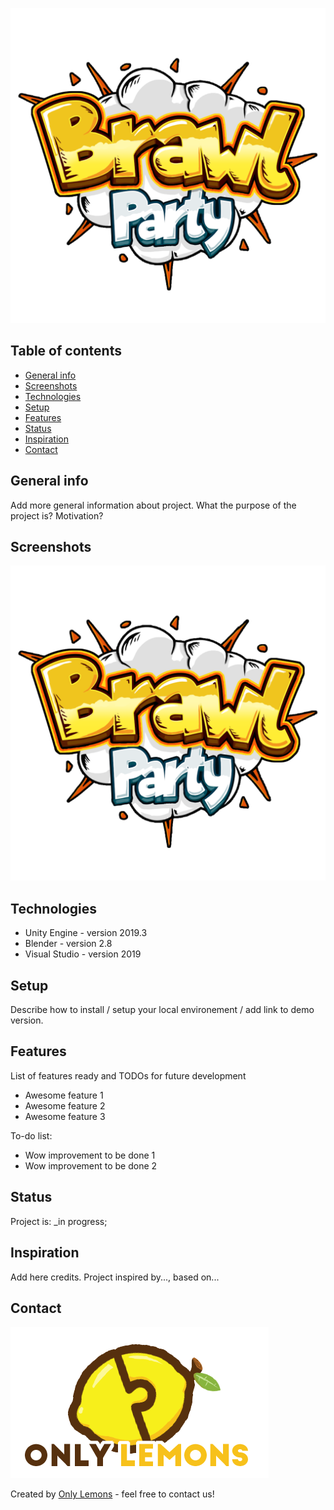 ![Logo](./TCC/Assets/_Prototype/Sprites/Logo_BrawlParty_sFundo.png)

## Table of contents
* [General info](#general-info)
* [Screenshots](#screenshots)
* [Technologies](#technologies)
* [Setup](#setup)
* [Features](#features)
* [Status](#status)
* [Inspiration](#inspiration)
* [Contact](#contact)

## General info
Add more general information about project. What the purpose of the project is? Motivation?

## Screenshots
![Example screenshot](./TCC/Assets/_Prototype/Sprites/Logo_BrawlParty_sFundo.png)

## Technologies
* Unity Engine - version 2019.3
* Blender - version 2.8
* Visual Studio - version 2019

## Setup
Describe how to install / setup your local environement / add link to demo version.


## Features
List of features ready and TODOs for future development
* Awesome feature 1
* Awesome feature 2
* Awesome feature 3

To-do list:
* Wow improvement to be done 1
* Wow improvement to be done 2

## Status
Project is: _in progress;

## Inspiration
Add here credits. Project inspired by..., based on...

## Contact
![Logo](./TCC/Assets/_Prototype/Sprites/OnlyLemons_Logo.png)


Created by [Only Lemons](https://www.facebook.com/onlemons/) - feel free to contact us!
